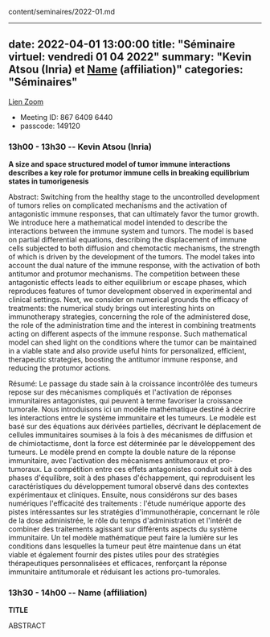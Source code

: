 content/seminaires/2022-01.md

---
date: 2022-04-01 13:00:00
title: "Séminaire virtuel: vendredi 01 04 2022"
summary: "Kevin Atsou (Inria) et [Name](Site) (affiliation)"
categories: "Séminaires"
---


[Lien Zoom](https://u-bordeaux-fr.zoom.us/j/86764096440?pwd=b01qOG04RTMvRWNOVHBYR1ZIbkVaUT09)
* Meeting ID: 867 6409 6440
* passcode: 149120 


### 13h00 - 13h30 -- Kevin Atsou (Inria)

**A size and space structured model of tumor immune interactions describes a key role for protumor immune cells in breaking equilibrium states in tumorigenesis**

Abstract:
Switching from the healthy stage to the uncontrolled development of tumors relies on complicated mechanisms and the activation of antagonistic immune responses, that can ultimately favor the tumor growth. We introduce here a mathematical model intended to describe the interactions between the immune system and tumors. The model is based on partial differential equations, describing the displacement of immune cells subjected to both diffusion and chemotactic mechanisms, the strength of which is driven by the development of the tumors. The model takes into account the dual nature of the immune response, with the activation of both antitumor and protumor mechanisms. The competition between these antagonistic effects leads to either equilibrium or escape phases, which reproduces features of tumor development observed in experimental and clinical settings. Next, we consider on numerical grounds the efficacy of treatments: the numerical study brings out interesting hints on immunotherapy strategies, concerning the role of the administered dose, the role of the administration time and the interest in combining treatments acting on different aspects of the immune response. Such mathematical model can shed light on the conditions where the tumor can be maintained in a viable state and also provide useful hints for personalized, efficient, therapeutic strategies, boosting the antitumor immune response, and reducing the protumor actions.

Résumé:
Le passage du stade sain à la croissance incontrôlée des tumeurs repose sur des mécanismes compliqués et l'activation de réponses immunitaires antagonistes, qui peuvent à terme favoriser la croissance tumorale. Nous introduisons ici un modèle mathématique destiné à décrire les interactions entre le système immunitaire et les tumeurs. Le modèle est basé sur des équations aux dérivées partielles, décrivant le déplacement de cellules immunitaires soumises à la fois à des mécanismes de diffusion et de chimiotactisme, dont la force est déterminée par le développement des tumeurs. Le modèle prend en compte la double nature de la réponse immunitaire, avec l'activation des mécanismes antitumoraux et pro-tumoraux. La compétition entre ces effets antagonistes conduit soit à des phases d'équilibre, soit à des phases d'échappement, qui reproduisent les caractéristiques du développement tumoral observé dans des contextes expérimentaux et cliniques. Ensuite, nous considérons sur des bases numériques l'efficacité des traitements : l'étude numérique apporte des pistes intéressantes sur les stratégies d'immunothérapie, concernant le rôle de la dose administrée, le rôle du temps d'administration et l'intérêt de combiner des traitements agissant sur différents aspects du système immunitaire. Un tel modèle mathématique peut faire la lumière sur les conditions dans lesquelles la tumeur peut être maintenue dans un état viable et également fournir des pistes utiles pour des stratégies thérapeutiques personnalisées et efficaces, renforçant la réponse immunitaire antitumorale et réduisant les actions pro-tumorales.

### 13h30 - 14h00 -- Name (affiliation)

**TITLE**

ABSTRACT
